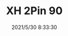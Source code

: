 ﻿---
layout: post 
title: XH 2Pin 90
tags: XH
categories: housing-terminal
overview: 
series: 
part_number: 0507-1
thumb_img: 
small_img: static/202105/507-20210530.jpg
date: 2021/5/30 8:33:30
---



